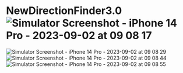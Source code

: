 # NewDirectionFinder3.0![Simulator Screenshot - iPhone 14 Pro - 2023-09-02 at 09 08 17](https://github.com/ttalhacoskun/NewDirectionFinder3.0/assets/85844606/55604138-4f45-40bf-92ae-a3987d202059)
![Simulator Screenshot - iPhone 14 Pro - 2023-09-02 at 09 08 29](https://github.com/ttalhacoskun/NewDirectionFinder3.0/assets/85844606/b01282a6-04e4-4360-a3f7-8b48bd61de8d)
![Simulator Screenshot - iPhone 14 Pro - 2023-09-02 at 09 08 44](https://github.com/ttalhacoskun/NewDirectionFinder3.0/assets/85844606/08f0be3f-0d53-4fab-8e55-7bc4b3014002)
![Simulator Screenshot - iPhone 14 Pro - 2023-09-02 at 09 08 55](https://github.com/ttalhacoskun/NewDirectionFinder3.0/assets/85844606/9bffdb2d-f3a4-4b60-923f-15a4cdfaccd9)
